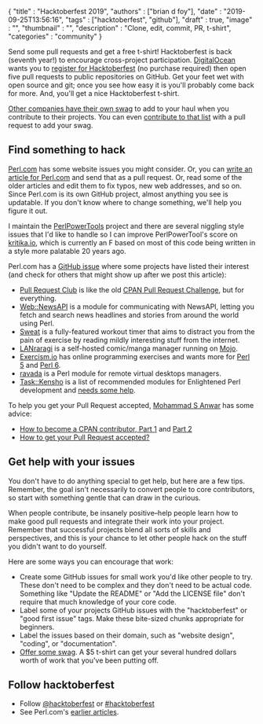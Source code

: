 
  {
    "title"       : "Hacktoberfest 2019",
    "authors"     : ["brian d foy"],
    "date"        : "2019-09-25T13:56:16",
    "tags"        : ["hacktoberfest", "github"],
    "draft"       : true,
    "image"       : "",
    "thumbnail"   : "",
    "description" : "Clone, edit, commit, PR, t-shirt",
    "categories"  : "community"
  }

Send some pull requests and get a free t-shirt! Hacktoberfest is back (seventh year!) to encourage cross-project participation. [DigitalOcean](https://www.digitalocean.com) wants you to [register for Hacktoberfest](https://hacktoberfest.digitalocean.com) (no purchase required) then open five pull requests to public repositories on GitHub. Get your feet wet with open source and git; once you see how easy it is you'll probably come back for more. And, you'll get a nice Hacktoberfest t-shirt.

[Other companies have their own swag](https://hacktoberfestswaglist.com) to add to your haul when you contribute to their projects. You can even [contribute to that list](https://github.com/crweiner/hacktoberfest-swag-list) with a pull request to add your swag.


Find something to hack
----------------------

[Perl.com](https://github.com/tpf/perldotcom) has some website issues you might consider. Or, you can [write an article for Perl.com](/article/how-to-write-your-first-article-for-perl-com/) and send that as a pull request. Or, read some of the older articles and edit them to fix typos, new web addresses, and so on. Since Perl.com is its own GitHub project, almost anything you see is updatable. If you don't know where to change something, we'll help you figure it out.

I maintain the [PerlPowerTools](https://github.com/briandfoy/PerlPowerTools) project and there are several niggling style issues that I'd like to handle so I can improve PerlPowerTool's score on [kritika.io](https://kritika.io/users/briandfoy/repos/7253941177493998/), which is currently an F based on most of this code being written in a style more palatable 20 years ago.

Perl.com has a [GitHub issue](https://github.com/tpf/perldotcom/issues/203) where some projects have listed their interest (and check for others that might show up after we post this article):

* [Pull Request Club](https://pullrequest.club/) is like the old [CPAN Pull Request Challenge](http://cpan-prc.org), but for everything.
* [Web::NewsAPI](https://github.com/jmacdotorg/newsapi-perl) is a module for communicating with NewsAPI, letting you fetch and search news headlines and stories from around the world using Perl.
* [Sweat](https://github.com/jmacdotorg/sweat) is a fully-featured workout timer that aims to distract you from the pain of exercise by reading mildly interesting stuff from the internet.
* [LANraragi](https://github.com/Difegue/LANraragi) is a self-hosted comic/manga manager running on [Mojo](https://www.mojolicious.org).
* [Exercism.io](https://exercism.io/) has online programming exercises and wants more for [Perl 5](https://github.com/exercism/perl6) and [Perl 6](https://github.com/exercism/perl6).
* [ravada](https://github.com/UPC/ravada) is a Perl module for remote virtual desktops managers.
* [Task::Kensho](https://github.com/EnlightenedPerlOrganisation/task-kensho) is a list of recommended modules for Enlightened Perl development and [needs some help](http://blogs.perl.org/users/grinnz/2019/09/taskkensho-needs-your-help.html).

To help you get your Pull Request accepted, [Mohammad S Anwar](https://www.perl.com/article/how-to-get-pull-request-accepted-/#author-bio-mohammad-anwar) has some advice:

* [How to become a CPAN contributor, Part 1](/article/how-to-become-cpan-contributor/) and [Part 2](/article/how-to-become-cpan-contributor-part-2/)
* [How to get your Pull Request accepted?](/article/how-to-get-pull-request-accepted-/)


Get help with your issues
-------------------------

You don't have to do anything special to get help, but here are a few tips. Remember, the goal isn't necessarily to convert people to core contributors, so start with something gentle that can draw in the curious.

When people contribute, be insanely positive–help people learn how to make good pull requests and integrate their work into your project. Remember that successful projects blend all sorts of skills and perspectives, and this is your chance to let other people hack on the stuff you didn't want to do yourself.

Here are some ways you can encourage that work:

* Create some GitHub issues for small work you'd like other people to try. These don't need to be complex and they don't need to be actual code. Something like "Update the README" or "Add the LICENSE file" don't require that much knowledge of your core code.
* Label some of your projects GitHub issues with the "hacktoberfest" or "good first issue" tags. Make these bite-sized chunks appropriate for beginners.
* Label the issues based on their domain, such as "website design", "coding", or "documentation".
* [Offer some swag](https://github.com/crweiner/hacktoberfest-swag-list). A $5 t-shirt can get your several hundred dollars worth of work that you've been putting off.


Follow hacktoberfest
--------------------

* Follow [@hacktoberfest](https://twitter.com/hacktoberfest) or [#hacktoberfest](https://twitter.com/hashtag/hacktoberfest)
* See Perl.com's [earlier articles](https://www.perl.com/tags/hacktoberfest/).
